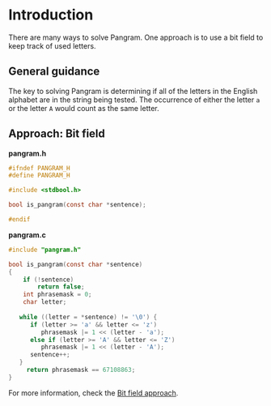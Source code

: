 # Introduction

There are many ways to solve Pangram.
One approach is to use a bit field to keep track of used letters.

## General guidance

The key to solving Pangram is determining if all of the letters in the English alphabet are in the string being tested.
The occurrence of either the letter `a` or the letter `A` would count as the same letter.

## Approach: Bit field

**pangram.h**
```c
#ifndef PANGRAM_H
#define PANGRAM_H

#include <stdbool.h>

bool is_pangram(const char *sentence);

#endif
```

**pangram.c**
```c
#include "pangram.h" 

bool is_pangram(const char *sentence)
{
    if (!sentence)
        return false;
    int phrasemask = 0;
    char letter;
    
   while ((letter = *sentence) != '\0') {
      if (letter >= 'a' && letter <= 'z')
         phrasemask |= 1 << (letter - 'a');
      else if (letter >= 'A' && letter <= 'Z')
         phrasemask |= 1 << (letter - 'A');
      sentence++;
   }
     return phrasemask == 67108863;
}
```

For more information, check the [Bit field approach][approach-bitfield].

[approach-bitfield]: https://exercism.org/tracks/c/exercises/pangram/approaches/bitfield
